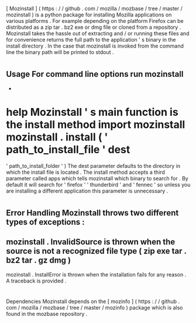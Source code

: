 [
Mozinstall
]
(
https
:
/
/
github
.
com
/
mozilla
/
mozbase
/
tree
/
master
/
mozinstall
)
is
a
python
package
for
installing
Mozilla
applications
on
various
platforms
.
For
example
depending
on
the
platform
Firefox
can
be
distributed
as
a
zip
tar
.
bz2
exe
or
dmg
file
or
cloned
from
a
repository
.
Mozinstall
takes
the
hassle
out
of
extracting
and
/
or
running
these
files
and
for
convenience
returns
the
full
path
to
the
application
'
s
binary
in
the
install
directory
.
In
the
case
that
mozinstall
is
invoked
from
the
command
line
the
binary
path
will
be
printed
to
stdout
.
#
Usage
For
command
line
options
run
mozinstall
-
-
help
Mozinstall
'
s
main
function
is
the
install
method
import
mozinstall
mozinstall
.
install
(
'
path_to_install_file
'
dest
=
'
path_to_install_folder
'
)
The
dest
parameter
defaults
to
the
directory
in
which
the
install
file
is
located
.
The
install
method
accepts
a
third
parameter
called
apps
which
tells
mozinstall
which
binary
to
search
for
.
By
default
it
will
search
for
'
firefox
'
'
thunderbird
'
and
'
fennec
'
so
unless
you
are
installing
a
different
application
this
parameter
is
unnecessary
.
#
Error
Handling
Mozinstall
throws
two
different
types
of
exceptions
:
-
mozinstall
.
InvalidSource
is
thrown
when
the
source
is
not
a
recognized
file
type
(
zip
exe
tar
.
bz2
tar
.
gz
dmg
)
-
mozinstall
.
InstallError
is
thrown
when
the
installation
fails
for
any
reason
.
A
traceback
is
provided
.
#
Dependencies
Mozinstall
depends
on
the
[
mozinfo
]
(
https
:
/
/
github
.
com
/
mozilla
/
mozbase
/
tree
/
master
/
mozinfo
)
package
which
is
also
found
in
the
mozbase
repository
.
